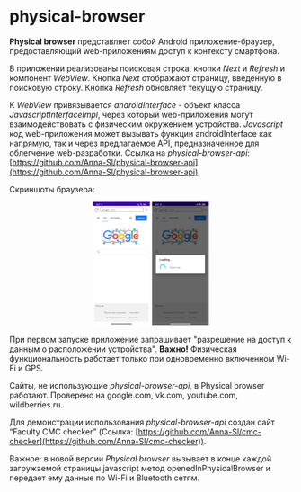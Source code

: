 # physical-browser

**Physical browser** представляет собой Android приложение-браузер, предоставляющий web-приложениям доступ к контексту смартфона.

В приложении реализованы поисковая строка, кнопки _Next_ и _Refresh_ и компонент _WebView_. Кнопка _Next_ отображают страницу, введенную в поисковую строку. Кнопка _Refresh_ обновляет текущую страницу.


К _WebView_ привязывается _androidInterface_ - объект класса _JavascriptInterfaceImpl_, через который web-приложения могут взаимодействовать с физическим окружением устройства. _Javascript_ код web-приложения может вызывать функции androidInterface как напрямую, так и через предлагаемое API, предназначенное для облегчение web-разработки.
Ссылка на _physical-browser-api_: [https://github.com/Anna-Sl/physical-browser-api](https://github.com/Anna-Sl/physical-browser-api).


Скриншоты браузера:

<p align="center">
  <img src="./app/src/main/res/drawable/google_screen_2.jpg" width="20%">
  <img src="./app/src/main/res/drawable/google_screen.jpg" width="20%">
</p>

При первом запуске приложение запрашивает "разрешение на доступ к данным о расположении устройства".
**Важно!** Физическая функциональность работает только при одновременно включенном Wi-Fi и GPS.

Cайты, не использующие _physical-browser-api_, в Physical browser работают. Проверено на google.com, vk.com, youtube.com, wildberries.ru.

Для демонстрации использования _physical-browser-api_ создан сайт “Faculty CMC checker” (Ссылка: [https://github.com/Anna-Sl/cmc-checker](https://github.com/Anna-Sl/cmc-checker)). 


Важное: в новой версии _Physical_ _browser_ вызывает в конце каждой загружаемой страницы javascript метод openedInPhysicalBrowser
и передает ему данные по Wi-Fi и Bluetooth сетям.
